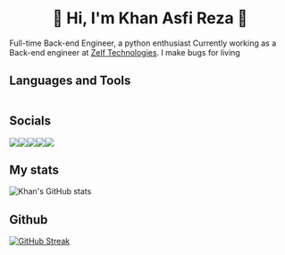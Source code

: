 <div align="center">
    <h1> 👋 Hi, I'm Khan Asfi Reza 👋 </h1>
</div>    

<div>
  <p>
    Full-time Back-end Engineer, a python enthusiast Currently working as a Back-end engineer  
    at <a href="https://www.hellozelf.com">Zelf Technologies</a>.
    I make bugs for living
  </p>
</div>

## Languages and Tools
<div style="display: flex; align-items: center; flex-wrap: wrap">
<img src="https://img.shields.io/badge/-Python-black?style=for-the-badge&logo=python" alt="">
<img src="https://img.shields.io/badge/-JavaScript-black?style=for-the-badge&logo=javascript" alt="">
<img src="https://img.shields.io/badge/-TypeScript-black?style=for-the-badge&logo=typescript" alt="">
<img src="https://img.shields.io/badge/-Django-black?style=for-the-badge&logo=django" alt="">
<img src="https://img.shields.io/badge/-Celery-black?style=for-the-badge&logo=celery" alt="">
<img src="https://img.shields.io/badge/-FastAPI-black?style=for-the-badge&logo=fastapi" alt="">
<img src="https://img.shields.io/badge/-Git-black?style=for-the-badge&logo=git" alt="">
<img src="https://img.shields.io/badge/-C++-black?style=for-the-badge&logo=c" alt="">
<img src="https://img.shields.io/badge/-Docker-black?style=for-the-badge&logo=docker" alt="">
<img src="https://img.shields.io/badge/-Pytest-black?style=for-the-badge&logo=pytest" alt="">
</div>

## Socials
<div style="display: flex;">
<a href="https://www.linkedin.com/in/khan-asfi-reza/"><img src="https://img.shields.io/badge/-LinkedIn-black?style=for-the-badge&logo=linkedin"></a>
<a href="https://www.khanasfireza.dev"><img src="https://img.shields.io/badge/-Website-black?style=for-the-badge&logo=firefoxbrowser"></a>
<a href="https://www.discordapp.com/users/381303388241133568"><img src="https://img.shields.io/badge/-Discord-black?style=for-the-badge&logo=discord"></a>
<a href="https://twitter.com/khan_asfi_reza"><img src="https://img.shields.io/badge/-Twitter-black?style=for-the-badge&logo=twitter"></a>
<a href="mailto:khanasfireza10@gmail.com"><img src="https://img.shields.io/badge/-Email-black?style=for-the-badge&logo=gmail"></a>
</div>



## My stats
![Khan's GitHub stats](https://github-readme-stats.vercel.app/api?username=khan-asfi-reza&show_icons=true&theme=radical)

 
## Github

[![GitHub Streak](http://github-readme-streak-stats.herokuapp.com?user=khan-asfi-reza&theme=radical)](https://git.io/streak-stats)



